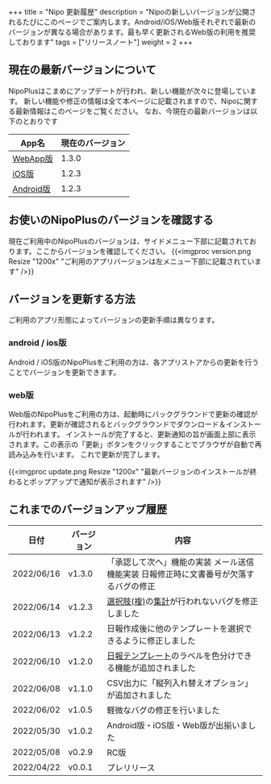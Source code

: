+++
title = "Nipo 更新履歴"
description = "Nipoの新しいバージョンが公開されるたびにこのページでご案内します。Android/iOS/Web版それぞれで最新のバージョンが異なる場合があります。最も早く更新されるWeb版の利用を推奨しております"
tags = ["リリースノート"]
weight = 2
+++

## 現在の最新バージョンについて

NipoPlusはこまめにアップデートが行われ、新しい機能が次々に登場しています。
新しい機能や修正の情報は全て本ページに記載されますので、Nipoに関する最新情報はこのページをご覧ください。
なお、今現在の最新バージョンは以下のとおりです

|App名|現在のバージョン|
|---|---|
|[WebApp版](https://nipoapp.sndbox.jp/) |1.3.0|
|[iOS版](https://itunes.apple.com/jp/app/nipo/id1385965600?mt=8)|1.2.3|
|[Android版](https://play.google.com/store/apps/details?id=jp.sndbox.nipoapp)|1.2.3|

## お使いのNipoPlusのバージョンを確認する

現在ご利用中のNipoPlusのバージョンは、サイドメニュー下部に記載されております。ここからバージョンを確認してください。
{{<imgproc version.png Resize "1200x" "ご利用のアプリバージョンは左メニュー下部に記載されています" />}}

## バージョンを更新する方法

ご利用のアプリ形態によってバージョンの更新手順は異なります。

### android / ios版

Android / iOS版のNipoPlusをご利用の方は、各アプリストアからの更新を行うことでバージョンを更新できます。

### web版

Web版のNipoPlusをご利用の方は、起動時にバックグラウンドで更新の確認が行われます。更新が確認されるとバックグラウンドでダウンロード＆インストールが行われます。
インストールが完了すると、更新通知の旨が画面上部に表示されます。この表示の「更新」ボタンをクリックすることでブラウザが自動で再読み込みを行います。
これで更新が完了します。

{{<imgproc update.png Resize "1200x" "最新バージョンのインストールが終わるとポップアップで通知が表示されます" />}}

## これまでのバージョンアップ履歴

|日付|バージョン|内容|
|---|---|---|
|2022/06/16|v1.3.0|「承認して次へ」機能の実装  メール送信機能実装  日報修正時に文書番号が欠落するバグの修正|
|2022/06/14|v1.2.3|[選択肢(複)](/org/groupsetting/template/select2/)の[集計](/report/totalling/cumulative/)が行われないバグを修正しました|
|2022/06/13|v1.2.2|日報作成後に他のテンプレートを選択できるように修正しました|
|2022/06/10|v1.2.0|[日報テンプレート](/org/groupsetting/template/)のラベルを色分けできる機能が追加されました|
|2022/06/08|v1.1.0|CSV出力に「縦列入れ替えオプション」が追加されました|
|2022/06/02|v1.0.5|軽微なバグの修正を行いました|
|2022/05/30|v1.0.2|Android版・iOS版・Web版が出揃いました|
|2022/05/08|v0.2.9| RC版|
|2022/04/22|v0.0.1|プレリリース|

